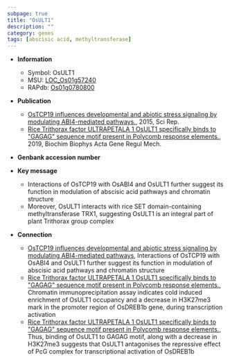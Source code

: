 ```yaml
---
subpage: true
title: "OsULT1"
description: ""
category: genes
tags: [abscisic acid, methyltransferase]
---
```


* **Information**  
    + Symbol: OsULT1  
    + MSU: [LOC_Os01g57240](http://rice.plantbiology.msu.edu/cgi-bin/ORF_infopage.cgi?orf=LOC_Os01g57240)  
    + RAPdb: [Os01g0780800](http://rapdb.dna.affrc.go.jp/viewer/gbrowse_details/irgsp1?name=Os01g0780800)  

* **Publication**  
    + [OsTCP19 influences developmental and abiotic stress signaling by modulating ABI4-mediated pathways.](http://www.ncbi.nlm.nih.gov/pubmed?term=OsTCP19+influences+developmental+and+abiotic+stress+signaling+by+modulating+ABI4-mediated+pathways.%5BTitle%5D), 2015, Sci Rep.
    + [Rice Trithorax factor ULTRAPETALA 1 OsULT1 specifically binds to &quot;GAGAG&quot; sequence motif present in Polycomb response elements.](http://www.ncbi.nlm.nih.gov/pubmed?term=Rice+Trithorax+factor+ULTRAPETALA+1+OsULT1+specifically+binds+to+&quot;GAGAG&quot;+sequence+motif+present+in+Polycomb+response+elements.%5BTitle%5D), 2019, Biochim Biophys Acta Gene Regul Mech.

* **Genbank accession number**  

* **Key message**  
    + Interactions of OsTCP19 with OsABI4 and OsULT1 further suggest its function in modulation of abscisic acid pathways and chromatin structure
    + Moreover, OsULT1 interacts with rice SET domain-containing methyltransferase TRX1, suggesting OsULT1 is an integral part of plant Trithorax group complex

* **Connection**  
    + [OsTCP19 influences developmental and abiotic stress signaling by modulating ABI4-mediated pathways](http://www.ncbi.nlm.nih.gov/pubmed?term=OsTCP19+influences+developmental+and+abiotic+stress+signaling+by+modulating+ABI4-mediated+pathways%5BTitle%5D), Interactions of OsTCP19 with OsABI4 and OsULT1 further suggest its function in modulation of abscisic acid pathways and chromatin structure
    + [Rice Trithorax factor ULTRAPETALA 1 OsULT1 specifically binds to &quot;GAGAG&quot; sequence motif present in Polycomb response elements.](http://www.ncbi.nlm.nih.gov/pubmed?term=Rice+Trithorax+factor+ULTRAPETALA+1+OsULT1+specifically+binds+to+&quot;GAGAG&quot;+sequence+motif+present+in+Polycomb+response+elements.%5BTitle%5D),  Chromatin immunoprecipitation assay indicates cold induced enrichment of OsULT1 occupancy and a decrease in H3K27me3 mark in the promoter region of OsDREB1b gene, during transcription activation
    + [Rice Trithorax factor ULTRAPETALA 1 OsULT1 specifically binds to &quot;GAGAG&quot; sequence motif present in Polycomb response elements.](http://www.ncbi.nlm.nih.gov/pubmed?term=Rice+Trithorax+factor+ULTRAPETALA+1+OsULT1+specifically+binds+to+&quot;GAGAG&quot;+sequence+motif+present+in+Polycomb+response+elements.%5BTitle%5D),  Thus, binding of OsULT1 to GAGAG motif, along with a decrease in H3K27me3 suggests that OsULT1 antagonises the repressive effect of PcG complex for transcriptional activation of OsDREB1b



